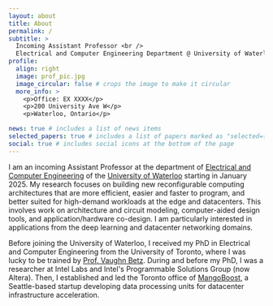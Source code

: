 ```yaml
---
layout: about
title: About
permalink: /
subtitle: >
  Incoming Assistant Professor <br />
  Electrical and Computer Engineering Department @ University of Waterloo
profile:
  align: right
  image: prof_pic.jpg
  image_circular: false # crops the image to make it circular
  more_info: >
    <p>Office: EX XXXX</p>
    <p>200 University Ave W</p>
    <p>Waterloo, Ontario</p>

news: true # includes a list of news items
selected_papers: true # includes a list of papers marked as "selected={true}"
social: true # includes social icons at the bottom of the page
---
```


I am an incoming Assistant Professor at the department of [Electrical and Computer Engineering](https://uwaterloo.ca/electrical-computer-engineering/) of the [University of Waterloo](https://en.wikipedia.org/wiki/University_of_Waterloo) starting in January 2025.
My research focuses on building new reconfigurable computing architectures that are more efficient, easier and faster to program, and better suited for high-demand workloads at the edge and datacenters.
This involves work on architecture and circuit modeling, computer-aided design tools, and application/hardware co-design.
I am particularly interested in applications from the deep learning and datacenter networking domains.

Before joining the University of Waterloo, I received my PhD in Electrical and Computer Engineering from the University of Toronto, where I was lucky to be trained by [Prof. Vaughn Betz](https://www.eecg.utoronto.ca/~vaughn/).
During and before my PhD, I was a researcher at Intel Labs and Intel's Programmable Solutions Group (now Altera).
Then, I established and led the Toronto office of [MangoBoost](https://www.mangoboost.io/), a Seattle-based startup developing data processing units for datacenter infrastructure acceleration.
